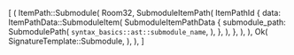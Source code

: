 [
    (
        ItemPath::Submodule(
            Room32,
            SubmoduleItemPath(
                ItemPathId {
                    data: ItemPathData::SubmoduleItem(
                        SubmoduleItemPathData {
                            submodule_path: SubmodulePath(
                                `syntax_basics::ast::submodule_name`,
                            ),
                        },
                    ),
                },
            ),
        ),
        Ok(
            SignatureTemplate::Submodule,
        ),
    ),
]